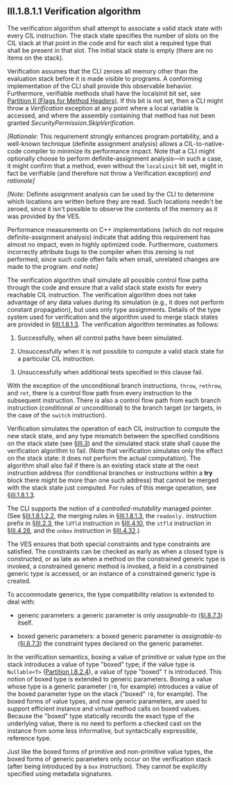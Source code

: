 ## III.1.8.1.1 Verification algorithm

The verification algorithm shall attempt to associate a valid stack state with every CIL instruction. The stack state specifies the number of slots on the CIL stack at that point in the code and for each slot a required type that shall be present in that slot. The initial stack state is empty (there are no items on the stack).

Verification assumes that the CLI zeroes all memory other than the evaluation stack before it is made visible to programs. A conforming implementation of the CLI shall provide this observable behavior. Furthermore, verifiable methods shall have the localsinit bit set, see [Partition II (Flags for Method Headers)](#todo-missing-hyperlink). If this bit is not set, then a CLI might throw a _Verification_ exception at any point where a local variable is accessed, and where the assembly containing that method has not been granted _SecurityPermission_._SkipVerification_.

_[Rationale:_ This requirement strongly enhances program portability, and a well-known technique (definite assignment analysis) allows a CIL-to-native-code compiler to minimize its performance impact. Note that a CLI might optionally choose to perform definite-assignment analysis&mdash;in such a case, it might confirm that a method, even without the `localsinit` bit set, might in fact be verifiable (and therefore not throw a Verification exception) _end rationale]_

_[Note:_ Definite assignment analysis can be used by the CLI to determine which locations are written before they are read. Such locations needn't be zeroed, since it isn't possible to observe the contents of the memory as it was provided by the VES.

Performance measurements on C++ implementations (which do not require definite-assignment analysis) indicate that adding this requirement has almost no impact, even in highly optimized code. Furthermore, customers incorrectly attribute bugs to the compiler when this zeroing is not performed, since such code often fails when small, unrelated changes are made to the program. _end note]_

The verification algorithm shall simulate all possible control flow paths through the code and ensure that a valid stack state exists for every reachable CIL instruction. The verification algorithm does not take advantage of any data values during its simulation (e.g., it does not perform constant propagation), but uses only type assignments. Details of the type system used for verification and the algorithm used to merge stack states are provided in §[III.1.8.1.3](iii.1.8.1.3-merging-stack-states.md). The verification algorithm terminates as follows:

 1. Successfully, when all control paths have been simulated.

 2. Unsuccessfully when it is not possible to compute a valid stack state for a particular CIL instruction.

 3. Unsuccessfully when additional tests specified in this clause fail.

With the exception of the unconditional branch instructions, `throw`, `rethrow`, and `ret`, there is a control flow path from every instruction to the subsequent instruction. There is also a control flow path from each branch instruction (conditional or unconditional) to the branch target (or targets, in the case of the `switch` instruction).

Verification simulates the operation of each CIL instruction to compute the new stack state, and any type mismatch between the specified conditions on the stack state (see §[III.3](iii.3-base-instructions.md)) and the simulated stack state shall cause the verification algorithm to fail. (Note that verification simulates only the effect on the stack state: it does not perform the actual computation). The algorithm shall also fail if there is an existing stack state at the next instruction address (for conditional branches or instructions within a **try** block there might be more than one such address) that cannot be merged with the stack state just computed. For rules of this merge operation, see §[III.1.8.1.3](iii.1.8.1.3-merging-stack-states.md).

The CLI supports the notion of a *controlled-mutability* managed pointer. (See §[III.1.8.1.2.2](iii.1.8.1.2.2-controlled-mutability-managed-pointers.md), the merging rules in §[III.1.8.1.3](iii.1.8.1.3-merging-stack-states.md), the `readonly.` instruction prefix in §[III.2.3](iii.2.3-readonly.md), the `ldfld` instruction in §[III.4.10](iii.4.10-ldfld.md), the `stfld` instruction in §[III.4.28](iii.4.28-stfld.md), and the `unbox` instruction in §[III.4.32](iii.4.32-unbox.md).)

The VES ensures that both special constraints and type constraints are satisfied. The constraints can be checked as early as when a closed type is constructed, or as late as when a method on the constrained generic type is invoked, a constrained generic method is invoked, a field in a constrained generic type is accessed, or an instance of a constrained generic type is created.

To accommodate generics, the type compatibility relation is extended to deal with:

 * generic parameters: a generic parameter is only *assignable-to* (§[I.8.7.3](i.8.7.3-general-assignment-compatibility.md)) itself.

 * boxed generic parameters: a boxed generic parameter is *assignable-to* (§[I.8.7.3](i.8.7.3-general-assignment-compatibility.md)) the constraint types declared on the generic parameter.

In the verification semantics, boxing a value of primitive or value type on the stack introduces a value of type "boxed" type; if the value type is `Nullable<T>` ([Partition I.8.2.4](#todo-missing-hyperlink)), a value of type "boxed" `T` is introduced. This notion of boxed type is extended to generic parameters. Boxing a value whose type is a generic parameter (`!0`, for example) introduces a value of the boxed parameter type on the stack ("boxed" `!0`, for example). The boxed forms of value types, and now generic parameters, are used to support efficient instance and virtual method calls on boxed values. Because the "boxed" type statically records the exact type of the underlying value, there is no need to perform a checked cast on the instance from some less informative, but syntactically expressible, reference type.

Just like the boxed forms of primitive and non-primitive value types, the boxed forms of generic parameters only occur on the verification stack (after being introduced by a `box` instruction). They cannot be explicitly specified using metadata signatures.
